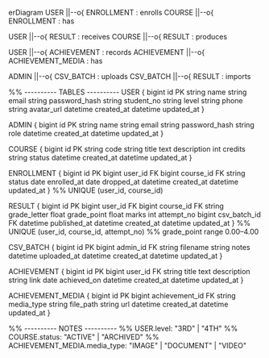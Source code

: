 erDiagram
  USER ||--o{ ENROLLMENT : enrolls
  COURSE ||--o{ ENROLLMENT : has

  USER ||--o{ RESULT : receives
  COURSE ||--o{ RESULT : produces

  USER ||--o{ ACHIEVEMENT : records
  ACHIEVEMENT ||--o{ ACHIEVEMENT_MEDIA : has

  ADMIN ||--o{ CSV_BATCH : uploads
  CSV_BATCH ||--o{ RESULT : imports

  %% ---------- TABLES ----------
  USER {
    bigint id PK
    string name
    string email
    string password_hash
    string student_no
    string level
    string phone
    string avatar_url
    datetime created_at
    datetime updated_at
  }

  ADMIN {
    bigint id PK
    string name
    string email
    string password_hash
    string role
    datetime created_at
    datetime updated_at
  }

  COURSE {
    bigint id PK
    string code
    string title
    text description
    int credits
    string status
    datetime created_at
    datetime updated_at
  }

  ENROLLMENT {
    bigint id PK
    bigint user_id FK
    bigint course_id FK
    string status
    date enrolled_at
    date dropped_at
    datetime created_at
    datetime updated_at
  }
  %% UNIQUE (user_id, course_id)

  RESULT {
    bigint id PK
    bigint user_id FK
    bigint course_id FK
    string grade_letter
    float grade_point
    float marks
    int attempt_no
    bigint csv_batch_id FK
    datetime published_at
    datetime created_at
    datetime updated_at
  }
  %% UNIQUE (user_id, course_id, attempt_no)
  %% grade_point range 0.00–4.00

  CSV_BATCH {
    bigint id PK
    bigint admin_id FK
    string filename
    string notes
    datetime uploaded_at
    datetime created_at
    datetime updated_at
  }

  ACHIEVEMENT {
    bigint id PK
    bigint user_id FK
    string title
    text description
    string link
    date achieved_on
    datetime created_at
    datetime updated_at
  }

  ACHIEVEMENT_MEDIA {
    bigint id PK
    bigint achievement_id FK
    string media_type
    string file_path
    string url
    datetime created_at
    datetime updated_at
  }

  %% ---------- NOTES ----------
  %% USER.level: "3RD" | "4TH"
  %% COURSE.status: "ACTIVE" | "ARCHIVED"
  %% ACHIEVEMENT_MEDIA.media_type: "IMAGE" | "DOCUMENT" | "VIDEO"
